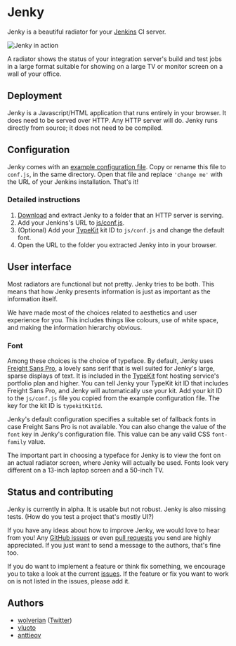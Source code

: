 # Jenky

Jenky is a beautiful radiator for your [Jenkins][] CI server.

![Jenky in action][screenshot]

A radiator shows the status of your integration server's build and test jobs in
a large format suitable for showing on a large TV or monitor screen on a wall
of your office.

## Deployment

Jenky is a Javascript/HTML application that runs entirely in your browser. It
does need to be served over HTTP. Any HTTP server will do. Jenky runs directly
from source; it does not need to be compiled.

## Configuration

Jenky comes with an [example configuration file][conf]. Copy or rename this
file to `conf.js`, in the same directory. Open that file and replace `'change
me'` with the URL of your Jenkins installation. That's it!

### Detailed instructions

1. [Download][] and extract Jenky to a folder that an HTTP server is serving.
2. Add your Jenkins's URL to [js/conf.js][conf].
3. (Optional) Add your [TypeKit][] kit ID to `js/conf.js` and change the
   default font.
4. Open the URL to the folder you extracted Jenky into in your browser.

## User interface

Most radiators are functional but not pretty. Jenky tries to be both. This
means that how Jenky presents information is just as important as the
information itself.

We have made most of the choices related to aesthetics and user experience for
you. This includes things like colours, use of white space, and making the
information hierarchy obvious.

### Font

Among these choices is the choice of typeface. By default, Jenky uses [Freight
Sans Pro][freight], a lovely sans serif that is well suited for Jenky's large,
sparse displays of text. It is included in the [TypeKit][] font hosting
service's portfolio plan and higher. You can tell Jenky your TypeKit kit ID
that includes Freight Sans Pro, and Jenky will automatically use your kit. Add
your kit ID to the `js/conf.js` file you copied from the example configuration
file. The key for the kit ID is `typekitKitId`.

Jenky's default configuration specifies a suitable set of fallback fonts in
case Freight Sans Pro is not available. You can also change the value of the
`font` key in Jenky's configuration file. This value can be any valid CSS
`font-family` value.

The important part in choosing a typeface for Jenky is to view the font on an
actual radiator screen, where Jenky will actually be used.  Fonts look very
different on a 13-inch laptop screen and a 50-inch TV.

## Status and contributing

Jenky is currently in alpha. It is usable but not robust. Jenky is also
missing tests. (How do you test a project that's mostly UI?)

If you have any ideas about how to improve Jenky, we would love to hear from
you! Any [GitHub issues][issues] or even [pull requests][] you send are highly
appreciated. If you just want to send a message to the authors, that's fine
too.

If you do want to implement a feature or think fix something, we encourage you to
take a look at the current [issues][]. If the feature or fix you want to work
on is not listed in the issues, please add it.

## Authors

- [wolverian](https://github.com/wolverian) ([Twitter][tw/wolverian])
- [vluoto](https://github.com/vluoto)
- [anttieov](https://github.com/anttieov)

[screenshot]: https://raw.github.com/Eficode/jenky/master/img/screenshot.png
[Download]: https://github.com/Eficode/jenky/zipball/master
[Jenkins]: http://jenkins-ci.org
[TypeKit]: http://typekit.com
[conf]: https://github.com/Eficode/jenky/blob/master/js/conf.example.js
[freight]: https://typekit.com/fonts/freight-sans-pro
[issues]: https://github.com/eficode/jenky/issues
[pull requests]: https://github.com/eficode/jenky/pulls
[tw/wolverian]: https://twitter.com/wolverian
